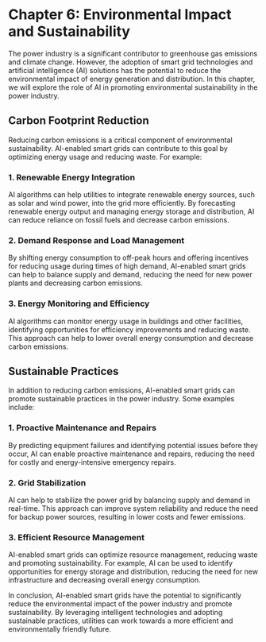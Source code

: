 Chapter 6: Environmental Impact and Sustainability
==================================================

The power industry is a significant contributor to greenhouse gas emissions and climate change. However, the adoption of smart grid technologies and artificial intelligence (AI) solutions has the potential to reduce the environmental impact of energy generation and distribution. In this chapter, we will explore the role of AI in promoting environmental sustainability in the power industry.

Carbon Footprint Reduction
--------------------------

Reducing carbon emissions is a critical component of environmental sustainability. AI-enabled smart grids can contribute to this goal by optimizing energy usage and reducing waste. For example:

### 1. Renewable Energy Integration

AI algorithms can help utilities to integrate renewable energy sources, such as solar and wind power, into the grid more efficiently. By forecasting renewable energy output and managing energy storage and distribution, AI can reduce reliance on fossil fuels and decrease carbon emissions.

### 2. Demand Response and Load Management

By shifting energy consumption to off-peak hours and offering incentives for reducing usage during times of high demand, AI-enabled smart grids can help to balance supply and demand, reducing the need for new power plants and decreasing carbon emissions.

### 3. Energy Monitoring and Efficiency

AI algorithms can monitor energy usage in buildings and other facilities, identifying opportunities for efficiency improvements and reducing waste. This approach can help to lower overall energy consumption and decrease carbon emissions.

Sustainable Practices
---------------------

In addition to reducing carbon emissions, AI-enabled smart grids can promote sustainable practices in the power industry. Some examples include:

### 1. Proactive Maintenance and Repairs

By predicting equipment failures and identifying potential issues before they occur, AI can enable proactive maintenance and repairs, reducing the need for costly and energy-intensive emergency repairs.

### 2. Grid Stabilization

AI can help to stabilize the power grid by balancing supply and demand in real-time. This approach can improve system reliability and reduce the need for backup power sources, resulting in lower costs and fewer emissions.

### 3. Efficient Resource Management

AI-enabled smart grids can optimize resource management, reducing waste and promoting sustainability. For example, AI can be used to identify opportunities for energy storage and distribution, reducing the need for new infrastructure and decreasing overall energy consumption.

In conclusion, AI-enabled smart grids have the potential to significantly reduce the environmental impact of the power industry and promote sustainability. By leveraging intelligent technologies and adopting sustainable practices, utilities can work towards a more efficient and environmentally friendly future.

